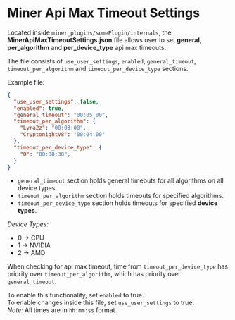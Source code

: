 # Miner Api Max Timeout Settings

Located inside `miner_plugins/somePlugin/internals`, the **MinerApiMaxTimeoutSettings.json** file allows user to set **general**, **per_algorithm** and **per_device_type** api max timeouts.

The file consists of `use_user_settings`, `enabled`, `general_timeout`, `timeout_per_algorithm` and `timeout_per_device_type` sections.

Example file: 
```JSON
{
  "use_user_settings": false,
  "enabled": true,
  "general_timeout": "00:05:00",
  "timeout_per_algorithm": {
    "Lyra2z": "00:03:00",
    "CryptonightV8": "00:04:00"
  },
  "timeout_per_device_type": {
    "0": "00:08:30",
  }
}
```

- `general_timeout` section holds general timeouts for all algorithms on all device types.
- `timeout_per_algorithm` section holds timeouts for specified algorithms.
- `timeout_per_device_type` section holds timeouts for specified **device types**.

*Device Types:*
- 0 -> CPU
- 1 -> NVIDIA
- 2 -> AMD

When checking for api max timeout, time from `timeout_per_device_type` has priority over `timeout_per_algorithm`, which has priority over `general_timeout`.<br>

To enable this functionality, set `enabled` to true.<br>
To enable changes inside this file, set `use_user_settings` to true.<br>
*Note:* All times are in `hh:mm:ss` format.<br>
